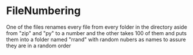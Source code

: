 # FileNumbering
 One of the files renames every file from every folder in the directory aside from "zip" and "py" to a number and the other takes 100 of them and puts them into a folder named "rrand" with random nubers as names to assure they are in a random order

